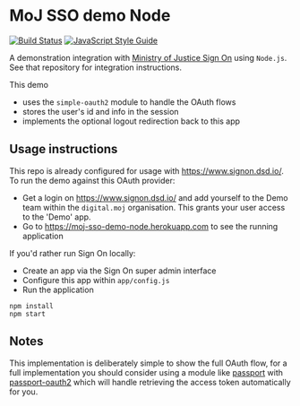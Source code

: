 # MoJ SSO demo Node

[![Build Status](https://travis-ci.org/ministryofjustice/moj-sso-demo-node.svg?branch=master)](https://travis-ci.org/ministryofjustice/moj-sso-demo-node?branch=master) [![JavaScript Style Guide](https://img.shields.io/badge/code%20style-standard-brightgreen.svg)](http://standardjs.com/)

A demonstration integration with [Ministry of Justice Sign On](https://github.com/ministryofjustice/moj-sso) using `Node.js`. See that repository for integration instructions.

This demo

* uses the `simple-oauth2` module to handle the OAuth flows
* stores the user's id and info in the session
* implements the optional logout redirection back to this app

## Usage instructions

This repo is already configured for usage with <https://www.signon.dsd.io/>. To run the demo against this OAuth provider:

* Get a login on <https://www.signon.dsd.io/> and add yourself to the Demo team within the `digital.moj` organisation. This grants your user access to the 'Demo' app.
* Go to https://moj-sso-demo-node.herokuapp.com to see the running application

If you'd rather run Sign On locally:

* Create an app via the Sign On super admin interface
* Configure this app within `app/config.js`
* Run the application

```
npm install
npm start
```

## Notes

This implementation is deliberately simple to show the full OAuth flow, for a full implementation you should consider using a module like [passport](https://www.npmjs.com/package/passport) with [passport-oauth2](https://www.npmjs.com/package/passport-oauth2) which will handle retrieving the access token automatically for you.